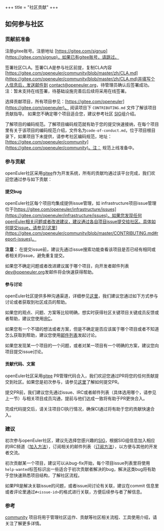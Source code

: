 +++
title = "社区贡献"
+++

## 如何参与社区

### 贡献前准备

注册gitee账号。注册地址 [https://gitee.com/signup](https://gitee.com/signup)，如果已有gitee账号，请跳过。    

签署社区CLA。签署CLA是参与社区前提，复制CLA内容[https://gitee.com/openeuler/community/blob/master/zh/CLA.md](https://gitee.com/openeuler/community/blob/master/zh/CLA.md)并填写个人信息后，发送邮件到 <contact@openeuler.org>，待管理员确认后签署成功。 注：暂未支持在线签署，待基础设施完善后后续将采用在线签署。    

选择贡献项目，所有项目参见：[https://gitee.com/openeuler](https://gitee.com/openeuler)。 阅读项目下 ```CONTRIBUTING.md``` 文件了解该项目贡献指导。 如果您不确定哪个项目适合您，建议参考社区 [SIG](https://gitee.com/openeuler/community/blob/master/zh/Sigs.md)组介绍。    

了解项目的编码规范。了解项目编码规范就有助于您的提交快速接纳，在每个项目里有关于该项目的编码规范介绍，文件名为```code-of-conduct.md```，位于项目根目录下，如果项目下未提供，请参考社区编码规范，地址：[https://gitee.com/openeuler/community](https://gitee.com/openeuler/community)。注： 规范上线准备中。<br>    

### 参与贡献

  openEuler社区采用[gitee](https://gitee.com/openeuler)作为开发系统，所有的贡献均通过该平台完成，我们欢迎您通过参与如下贡献：

#### 提交bug

openEuler社区每个项目均集成提供issue管理，如 infrastructure项目issue管理位于[https://gitee.com/openeuler/infrastructure/issues](https://gitee.com/openeuler/infrastructure/issues)，如果您发现任何openEuler相关问题或者改进建议，建议通过各自项目issue提交给社区。具体如何提交issue，请参见[这里](https://gitee.com/openeuler/community/blob/master/CONTRIBUTING.md#report-issues)。    

**注意：** 在提交issue前，建议先通过issue搜索功能查看该项目是否已经有相同或者相关的issue，避免重复提交。  

如果您不确定问题或者改进建议属于哪个项目，向开发者邮件列表<dev@openeuler.org>发邮件将会快速获得帮助。   

#### 参与讨论

openEuler社区提供多种沟通渠道，详细参见[这里](https://gitee.com/openeuler/community/blob/master/en/communication.md)，我们建议您通过如下方式参与讨论或者获取到社区成员的帮助。

如果您的观点、问题、方案等比较明确，想实时获得社区关键项目关键成员反馈或者帮助，建议您使用[IRC](./community/irc.html)。

如果您有一个不错的想法或者方案，但是不确定是否应该属于哪个项目或者不知道怎么获取到帮助，建议您使用[邮件列表](./community/mails.html)发起讨论。

如果您发现某一个项目的一个问题，或者对某一项目有一个明确的方案，建议您向项目提交issue讨论。

#### 贡献代码、文案

openEuler社区采用[gitee](https://gitee.com/openeuler) PR管理代码合入，我们欢迎您通过PR将您的任何贡献提交到社区。如果您是初次参与，请参见[这里](https://gitee.com/openeuler/community/blob/master/CONTRIBUTING.md#submit-pull-requests)了解如何提交PR。

提交PR前，我们建议您先通过issue、IRC或者邮件列表（具体选用哪个，请参见上一节）与相关项目成员沟通，提前与他们达成一致将有助于PR更快合入。

完成代码提交后，请关注项目CI执行情况，确保CI通过将有助于您的贡献快速合入。<br/>

### 建议

初次参与openEuler社区，建议先选择您感兴趣的[SIG](https://gitee.com/openeuler/community/blob/master/zh/Sigs.md)，根据SIG组信息加入相应的IRC频道（[加入方法](./community/irc.html)），订阅相关的邮件列表（[订阅方法](./community/mails.html)），以方便与其他的开发者交流。

初次贡献某一个项目，建议可以从bug-fix开始，每个项目issue列表里将使用```help-wanted```标签标识出一些适合于初次贡献者解决的bug，解决这类bug将有助于您快速熟悉项目结构，了解社区流程。

如果PR是解决关联issue的问题，或者issue间讨论有关联，建议在commit 信息里或者评论里通过```#<issue-id>```的格式进行关联，方便后续参与者了解信息。<br/>

### 参考

[community](https://gitee.com/openeuler/community) 项目将用于管理社区运作、贡献等社区相关流程、工具使用介绍，请关注了解更多详情。


